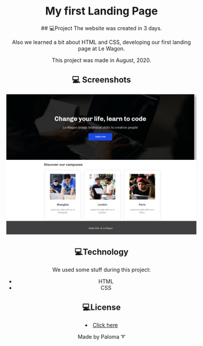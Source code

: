 <div align="center">
<h1> My first Landing Page</h1>


<div align="center">
## 💻Project
The website was created in 3 days.

Also we learned a bit about HTML and CSS, developing our first landing page at Le Wagon.

This project was made in August, 2020.

## 💻  Screenshots
<div align="center">
  <img src="https://github.com/palomavila/landingpage/blob/main/github/bg.png" alt"Banner" title="Banner" />
 
 <div align="center">
  <img src="https://github.com/palomavila/landingpage/blob/main/github/restof.png" alt"Cards+Footer" title="Cards+Footer" />

## 💻Technology

We used some stuff during this project: 

<ul>
  <li>HTML</li>
  <li>CSS</li>
 
</ul>

## 💻License

 <li><a href=https://github.com/palomavila/landingpage/blob/main/LICENSE">Click here</a></li>

<p align="center">Made by Paloma ➰</p>
